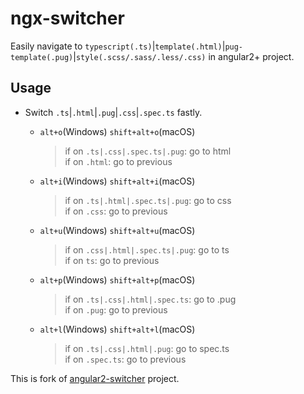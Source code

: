 # ngx-switcher

Easily navigate to `typescript(.ts)`|`template(.html)`|`pug-template(.pug)`|`style(.scss/.sass/.less/.css)` in angular2+ project.

## Usage

* Switch `.ts`|`.html`|`.pug`|`.css`|`.spec.ts` fastly.

  * `alt+o`(Windows) `shift+alt+o`(macOS)

    > if on `.ts|.css|.spec.ts|.pug`: go to html<br>
    > if on `.html`: go to previous

  * `alt+i`(Windows) `shift+alt+i`(macOS)

    > if on `.ts|.html|.spec.ts|.pug`: go to css<br>
    > if on `.css`: go to previous

  * `alt+u`(Windows) `shift+alt+u`(macOS)

    > if on `.css|.html|.spec.ts|.pug`: go to ts<br>
    > if on `ts`: go to previous

  * `alt+p`(Windows) `shift+alt+p`(macOS)
    > if on `.ts|.css|.html|.spec.ts`: go to .pug<br>
    > if on `.pug`: go to previous

  * `alt+l`(Windows) `shift+alt+l`(macOS)
    > if on `.ts|.css|.html|.pug`: go to spec.ts<br>
    > if on `.spec.ts`: go to previous

This is fork of [angular2-switcher](https://github.com/infinity1207/angular2-switcher) project.